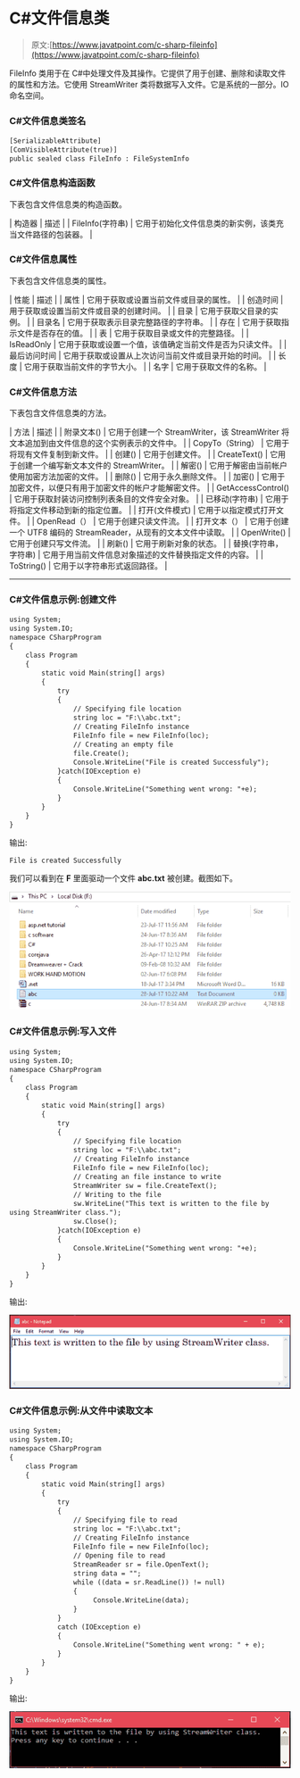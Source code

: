 # C#文件信息类

> 原文:[https://www.javatpoint.com/c-sharp-fileinfo](https://www.javatpoint.com/c-sharp-fileinfo)

FileInfo 类用于在 C#中处理文件及其操作。它提供了用于创建、删除和读取文件的属性和方法。它使用 StreamWriter 类将数据写入文件。它是系统的一部分。IO 命名空间。

### C#文件信息类签名

```
[SerializableAttribute]
[ComVisibleAttribute(true)]
public sealed class FileInfo : FileSystemInfo

```

### C#文件信息构造函数

下表包含文件信息类的构造函数。

| 构造器 | 描述 |
| FileInfo(字符串) | 它用于初始化文件信息类的新实例，该类充当文件路径的包装器。 |

### C#文件信息属性

下表包含文件信息类的属性。

| 性能 | 描述 |
| 属性 | 它用于获取或设置当前文件或目录的属性。 |
| 创造时间 | 用于获取或设置当前文件或目录的创建时间。 |
| 目录 | 它用于获取父目录的实例。 |
| 目录名 | 它用于获取表示目录完整路径的字符串。 |
| 存在 | 它用于获取指示文件是否存在的值。 |
| 表 | 它用于获取目录或文件的完整路径。 |
| IsReadOnly | 它用于获取或设置一个值，该值确定当前文件是否为只读文件。 |
| 最后访问时间 | 它用于获取或设置从上次访问当前文件或目录开始的时间。 |
| 长度 | 它用于获取当前文件的字节大小。 |
| 名字 | 它用于获取文件的名称。 |

### C#文件信息方法

下表包含文件信息类的方法。

| 方法 | 描述 |
| 附录文本() | 它用于创建一个 StreamWriter，该 StreamWriter 将文本追加到由文件信息的这个实例表示的文件中。 |
| CopyTo（String） | 它用于将现有文件复制到新文件。 |
| 创建() | 它用于创建文件。 |
| CreateText() | 它用于创建一个编写新文本文件的 StreamWriter。 |
| 解密() | 它用于解密由当前帐户使用加密方法加密的文件。 |
| 删除() | 它用于永久删除文件。 |
| 加密() | 它用于加密文件，以便只有用于加密文件的帐户才能解密文件。 |
| GetAccessControl() | 它用于获取封装访问控制列表条目的文件安全对象。 |
| 已移动(字符串) | 它用于将指定文件移动到新的指定位置。 |
| 打开(文件模式) | 它用于以指定模式打开文件。 |
| OpenRead（） | 它用于创建只读文件流。 |
| 打开文本（） | 它用于创建一个 UTF8 编码的 StreamReader，从现有的文本文件中读取。 |
| OpenWrite() | 它用于创建只写文件流。 |
| 刷新() | 它用于刷新对象的状态。 |
| 替换(字符串，字符串) | 它用于用当前文件信息对象描述的文件替换指定文件的内容。 |
| ToString() | 它用于以字符串形式返回路径。 |

* * *

### C#文件信息示例:创建文件

```
using System;
using System.IO;
namespace CSharpProgram
{
    class Program
    {
        static void Main(string[] args)
        {
            try
            {
                // Specifying file location
                string loc = "F:\\abc.txt";
                // Creating FileInfo instance
                FileInfo file = new FileInfo(loc);
                // Creating an empty file
                file.Create();
                Console.WriteLine("File is created Successfuly");
            }catch(IOException e)
            {
                Console.WriteLine("Something went wrong: "+e);
            }
        }
    }
}

```

输出:

```
File is created Successfully

```

我们可以看到在 **F** 里面驱动一个文件 **abc.txt** 被创建。截图如下。

![CSharp File info 1](img/10e5f6af443c862f76d19659511a090c.png)

### C#文件信息示例:写入文件

```
using System;
using System.IO;
namespace CSharpProgram
{
    class Program
    {
        static void Main(string[] args)
        {
            try
            {
                // Specifying file location
                string loc = "F:\\abc.txt";
                // Creating FileInfo instance
                FileInfo file = new FileInfo(loc);
                // Creating an file instance to write
                StreamWriter sw = file.CreateText();
                // Writing to the file
                sw.WriteLine("This text is written to the file by using StreamWriter class.");
                sw.Close();
            }catch(IOException e)
            {
                Console.WriteLine("Something went wrong: "+e);
            }
        }
    }
}

```

输出:

![CSharp File info 2](img/2d4293fae866f246493a02eb61bd7a08.png)

### C#文件信息示例:从文件中读取文本

```
using System;
using System.IO;
namespace CSharpProgram
{
    class Program
    {
        static void Main(string[] args)
        {
            try
            {
                // Specifying file to read
                string loc = "F:\\abc.txt";
                // Creating FileInfo instance
                FileInfo file = new FileInfo(loc);
                // Opening file to read
                StreamReader sr = file.OpenText();
                string data = "";
                while ((data = sr.ReadLine()) != null)
                {
                     Console.WriteLine(data);
                }
            }
            catch (IOException e)
            {
                Console.WriteLine("Something went wrong: " + e);
            }
        }
    }
}

```

输出:

![CSharp File info 3](img/ff7c0d7b8f513b24c8448c1f951ff484.png)